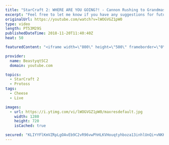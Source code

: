```yaml
---
title: "StarCraft 2: WHERE ARE YOU GOING?! - Cannon Rushing to Grandmaster - Episode 10"
excerpt: "Feel free to let me know if you have any suggestions for future videos. I hope you guys enjoy this one!  Check out my stream on twitch if you enjoy my YouTube content. I stream about 5-7 days a week. Stream start time is around 7 PM CET. Link to my stream is down below.  JOIN MY DISCORD CHANNEL @ https://discord.gg/aJMGAEn"
originalUrl: https://youtube.com/watch?v=lWOGVGZ1pW0
type: video
length: PT53M29S
publishedDateTime: 2018-11-20T11:40:40Z
heat: 50

featuredContent: "<iframe width=\"800\" height=\"500\" frameborder=\"0\" src=\"https://www.youtube.com/embed/lWOGVGZ1pW0\" allow=\"accelerometer; autoplay; encrypted-media; gyroscope; picture-in-picture\" allowfullscreen></iframe>"

provider:
  name: BeastyqtSC2
  domain: youtube.com

topics:
  - StarCraft 2
  - Protoss
tags:
  - Cheese
  - Live

images:
  - url: https://i.ytimg.com/vi/lWOGVGZ1pW0/maxresdefault.jpg
    width: 1280
    height: 720
    isCached: true

secured: "KLIYYFlKmVZRpLgOAvEb9C2vR96vwPhHLKVHouqtyhboza13inhlUnQi+vNKKXvZ/UejlEPbv3uBZnRYRJMPjYlSO6fqG4GEieJCZZAyaqjt4ocAKCDIidyjHaRTppPjLoQqDFkt29XCGz+e02MqnofNneeAPFXdplLv56lw5cL9UoNe20BoQtyRMnDqvc0Z/emEXG0IVLoHxnVDzTr++waFREGLglwzWZpdM2mPcCik0q2hhLdGnpHKWmv86NUP6THR2Hj3alGVt5oslEpC9eKhH3cvYD4McCTof1K+tsyD34ryuGB3lh5XKD610V7Td2uQtvnRnOISGd6/CMCjXDtAqesCU9EcXPYBD+BiNYFgKWY14YpnG3Zspi0jPdKtc2ATEHWfeMzI1hvjkAY2Nfl/ZvqWRgqhbGLRu1D4a8g=;rTLRpnWBgtY8phOTzqUgVw=="
---
```


